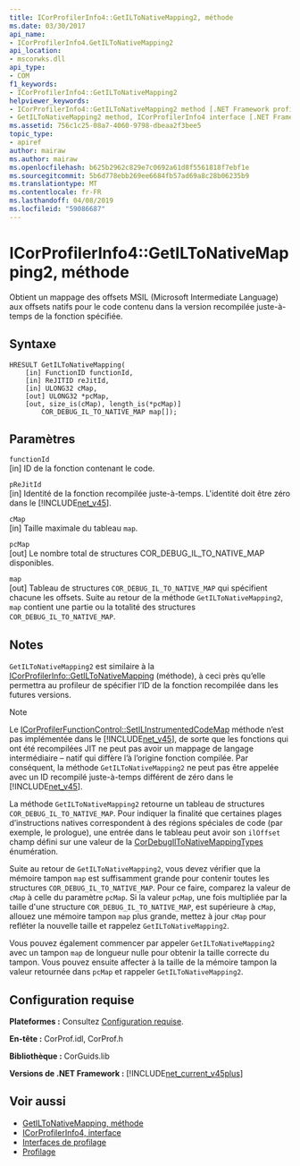 ```yaml
---
title: ICorProfilerInfo4::GetILToNativeMapping2, méthode
ms.date: 03/30/2017
api_name:
- ICorProfilerInfo4.GetILToNativeMapping2
api_location:
- mscorwks.dll
api_type:
- COM
f1_keywords:
- ICorProfilerInfo4::GetILToNativeMapping2
helpviewer_keywords:
- ICorProfilerInfo4::GetILToNativeMapping2 method [.NET Framework profiling]
- GetILToNativeMapping2 method, ICorProfilerInfo4 interface [.NET Framework profiling]
ms.assetid: 756c1c25-08a7-4060-9798-dbeaa2f3bee5
topic_type:
- apiref
author: mairaw
ms.author: mairaw
ms.openlocfilehash: b625b2962c829e7c0692a61d8f5561818f7ebf1e
ms.sourcegitcommit: 5b6d778ebb269ee6684fb57ad69a8c28b06235b9
ms.translationtype: MT
ms.contentlocale: fr-FR
ms.lasthandoff: 04/08/2019
ms.locfileid: "59086687"
---
```

# <a name="icorprofilerinfo4getiltonativemapping2-method"></a>ICorProfilerInfo4::GetILToNativeMapping2, méthode
Obtient un mappage des offsets MSIL (Microsoft Intermediate Language) aux offsets natifs pour le code contenu dans la version recompilée juste-à-temps de la fonction spécifiée.  
  
## <a name="syntax"></a>Syntaxe  
  
```  
HRESULT GetILToNativeMapping(  
    [in] FunctionID functionId,  
    [in] ReJITID reJitId,  
    [in] ULONG32 cMap,  
    [out] ULONG32 *pcMap,  
    [out, size_is(cMap), length_is(*pcMap)]  
        COR_DEBUG_IL_TO_NATIVE_MAP map[]);  
```  
  
## <a name="parameters"></a>Paramètres  
 `functionId`  
 [in] ID de la fonction contenant le code.  
  
 `pReJitId`  
 [in] Identité de la fonction recompilée juste-à-temps. L'identité doit être zéro dans le [!INCLUDE[net_v45](../../../../includes/net-v45-md.md)].  
  
 `cMap`  
 [in] Taille maximale du tableau `map`.  
  
 `pcMap`  
 [out] Le nombre total de structures COR_DEBUG_IL_TO_NATIVE_MAP disponibles.  
  
 `map`  
 [out] Tableau de structures `COR_DEBUG_IL_TO_NATIVE_MAP` qui spécifient chacune les offsets. Suite au retour de la méthode `GetILToNativeMapping2`, `map` contient une partie ou la totalité des structures `COR_DEBUG_IL_TO_NATIVE_MAP`.  
  
## <a name="remarks"></a>Notes  
 `GetILToNativeMapping2` est similaire à la [ICorProfilerInfo::GetILToNativeMapping](../../../../docs/framework/unmanaged-api/profiling/icorprofilerinfo-getiltonativemapping-method.md) (méthode), à ceci près qu’elle permettra au profileur de spécifier l’ID de la fonction recompilée dans les futures versions.  
  
> [!NOTE]
>  Le [ICorProfilerFunctionControl::SetILInstrumentedCodeMap](../../../../docs/framework/unmanaged-api/profiling/icorprofilerfunctioncontrol-setilinstrumentedcodemap-method.md) méthode n’est pas implémentée dans le [!INCLUDE[net_v45](../../../../includes/net-v45-md.md)], de sorte que les fonctions qui ont été recompilées JIT ne peut pas avoir un mappage de langage intermédiaire – natif qui diffère l’à l’origine fonction compilée. Par conséquent, la méthode `GetILToNativeMapping2` ne peut pas être appelée avec un ID recompilé juste-à-temps différent de zéro dans le [!INCLUDE[net_v45](../../../../includes/net-v45-md.md)].  
  
 La méthode `GetILToNativeMapping2` retourne un tableau de structures `COR_DEBUG_IL_TO_NATIVE_MAP`. Pour indiquer la finalité que certaines plages d’instructions natives correspondent à des régions spéciales de code (par exemple, le prologue), une entrée dans le tableau peut avoir son `ilOffset` champ défini sur une valeur de la [CorDebugIlToNativeMappingTypes](../../../../docs/framework/unmanaged-api/debugging/cordebugiltonativemappingtypes-enumeration.md) énumération.  
  
 Suite au retour de `GetILToNativeMapping2`, vous devez vérifier que la mémoire tampon `map` est suffisamment grande pour contenir toutes les structures `COR_DEBUG_IL_TO_NATIVE_MAP`. Pour ce faire, comparez la valeur de `cMap` à celle du paramètre `pcMap`. Si la valeur `pcMap`, une fois multipliée par la taille d'une structure `COR_DEBUG_IL_TO_NATIVE_MAP`, est supérieure à `cMap`, allouez une mémoire tampon `map` plus grande, mettez à jour `cMap` pour refléter la nouvelle taille et rappelez `GetILToNativeMapping2`.  
  
 Vous pouvez également commencer par appeler `GetILToNativeMapping2` avec un tampon `map` de longueur nulle pour obtenir la taille correcte du tampon. Vous pouvez ensuite affecter à la taille de la mémoire tampon la valeur retournée dans `pcMap` et rappeler `GetILToNativeMapping2`.  
  
## <a name="requirements"></a>Configuration requise  
 **Plateformes :** Consultez [Configuration requise](../../../../docs/framework/get-started/system-requirements.md).  
  
 **En-tête :** CorProf.idl, CorProf.h  
  
 **Bibliothèque :** CorGuids.lib  
  
 **Versions de .NET Framework :** [!INCLUDE[net_current_v45plus](../../../../includes/net-current-v45plus-md.md)]  
  
## <a name="see-also"></a>Voir aussi

- [GetILToNativeMapping, méthode](../../../../docs/framework/unmanaged-api/profiling/icorprofilerinfo-getiltonativemapping-method.md)
- [ICorProfilerInfo4, interface](../../../../docs/framework/unmanaged-api/profiling/icorprofilerinfo4-interface.md)
- [Interfaces de profilage](../../../../docs/framework/unmanaged-api/profiling/profiling-interfaces.md)
- [Profilage](../../../../docs/framework/unmanaged-api/profiling/index.md)
